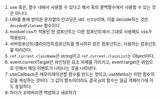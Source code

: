1. use 훅은, 함수 내에서 사용할 수 있다고 해서 훅의 콜백함수에서 사용할 수 있는 것은 아니다.
2. URI를 통해 받아온 문자열의 인코딩은 `URI 인코딩`이며, 이를 decode하는 것은 `decodedFilename` 함수이다.
3. moduel css가 적용된 한 컴포넌트는 다른 컴포넌트에서 그대로 사용해도 css가 적용된다.
4. 서버컴포넌트/클라이언트컴포넌트를 명시하지 않은 컴포넌트는, 사용하는 컴포넌트를 따라간다.
5. `ref.current.className`은 string이고 `ref.current.classList`는 Object이다.
6. event.currentTarget은 바인딩된 요소 자체를 가리키고, event.target은 위임으로 인해서 해당 이벤트가 나타나는 것을 나타낸다.
7. useCallback은 메모이제이션할 함수를 만드는 것이고, useMemo는 어떤 함수의 값을 캐싱하는 것이다. 그 값이 함수이더라도 결국 js의 함수는 일급 객체이기에 이도 동일하다.
8. 하다가 꼬여버리면 백업하고 새로하기
